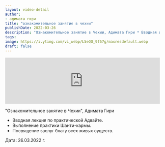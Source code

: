```yaml
---
layout: video-detail
author:
- адимата гири
title: "ознакомительное занятие в чехии"
publishDate: 2022-03-26
description: "Ознакомительное занятие в Чехии, Адимата Гири * Вводная лекция по практической Адвайте. * Выполнение практики Шанти-кармы. * Посвящение заслуг благу всех живых существ.   Дата  26.03.2022 г."
tags: 
image: https://i.ytimg.com/vi_webp/L5eQO_9f57g/maxresdefault.webp
draft: false
---
```


<iframe width="100%" src="https://www.youtube.com/embed/L5eQO_9f57g" frameborder="0" allowfullscreen=""></iframe> 

 "Ознакомительное занятие в Чехии", Адимата Гири

* Вводная лекция по практической Адвайте.
* Выполнение практики Шанти-кармы.
* Посвящение заслуг благу всех живых существ.

  
 Дата: 26.03.2022 г.

  

 
